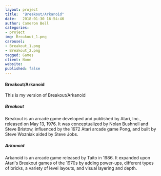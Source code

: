 ```yaml
---
layout: project
title:  "Breakout/Arkanoid"
date:   2018-01-30 16:54:46
author: Cameron Bell
categories:
- project
img: Breakout_1.png
carousel:
- Breakout_1.png
- Breakout_2.png
tagged: Games
client: None
website: 
published: false
---
```

#### Breakout/Arkanoid
This is my version of Breakout/Arkanoid 

##### Breakout
Breakout is an arcade game developed and published by Atari, Inc., released on May 13, 1976. It was conceptualized by Nolan Bushnell and Steve Bristow, influenced by the 1972 Atari arcade game Pong, and built by Steve Wozniak aided by Steve Jobs.

##### Arkanoid
Arkanoid is an arcade game released by Taito in 1986. It expanded upon Atari's Breakout games of the 1970s by adding power-ups, different types of bricks, a variety of level layouts, and visual layering and depth.

